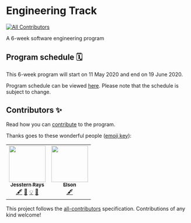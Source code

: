 # Engineering Track
<!-- ALL-CONTRIBUTORS-BADGE:START - Do not remove or modify this section -->
[![All Contributors](https://img.shields.io/badge/all_contributors-2-orange.svg?style=flat-square)](#contributors-)
<!-- ALL-CONTRIBUTORS-BADGE:END -->

A 6-week software engineering program

## Program schedule 🗓

This 6-week program will start on 11 May 2020 and end on 19 June 2020.

Program schedule can be viewed [here](https://github.com/developer-program/engineering-track/projects/1). Please note that the schedule is subject to change.

## Contributors ✨

Read how you can [contribute](https://github.com/developer-program/engineering-track/blob/master/CONTRIBUTING.md) to the program. 

Thanks goes to these wonderful people ([emoji key](https://allcontributors.org/docs/en/emoji-key)):

<!-- ALL-CONTRIBUTORS-LIST:START - Do not remove or modify this section -->
<!-- prettier-ignore-start -->
<!-- markdownlint-disable -->
<table>
  <tr>
    <td align="center"><a href="https://jsstrn.me/"><img src="https://avatars2.githubusercontent.com/u/1199611?v=4" width="100px;" alt=""/><br /><sub><b>Jesstern Rays</b></sub></a><br /><a href="#content-jsstrn" title="Content">🖋</a> <a href="https://github.com/developer-program/engineering-track/commits?author=jsstrn" title="Documentation">📖</a> <a href="#example-jsstrn" title="Examples">💡</a> <a href="#ideas-jsstrn" title="Ideas, Planning, & Feedback">🤔</a></td>
    <td align="center"><a href="https://github.com/elsonlim-tw"><img src="https://avatars1.githubusercontent.com/u/49974808?v=4" width="100px;" alt=""/><br /><sub><b>Elson</b></sub></a><br /><a href="#content-elsonlim-tw" title="Content">🖋</a></td>
  </tr>
</table>

<!-- markdownlint-enable -->
<!-- prettier-ignore-end -->
<!-- ALL-CONTRIBUTORS-LIST:END -->

This project follows the [all-contributors](https://github.com/all-contributors/all-contributors) specification. Contributions of any kind welcome!
